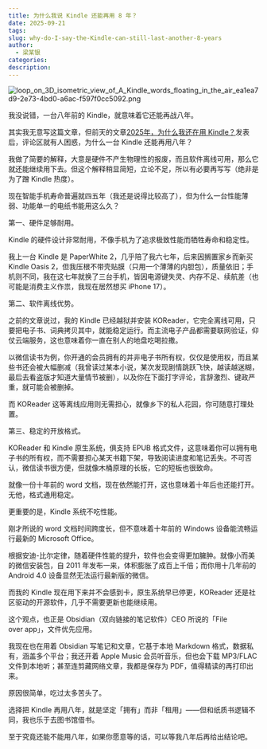 ```yaml
---
title: 为什么我说 Kindle 还能再用 8 年？
date: 2025-09-21
tags:
slug: why-do-I-say-the-Kindle-can-still-last-another-8-years
author:
  - 梁某银
categories:
description:
---
```

![loop_on_3D_isometric_view_of_A_Kindle_words_floating_in_the_air_ea1ea7d9-2e73-4bd0-a6ac-f597f0cc5092.png](https://img.liangmouyin.com/2025/09/7176af6ea21617dfe40359974a1867dc.png)

我没说错，一台八年前的 Kindle，就意味着它还能再战八年。

其实我无意写这篇文章，但前天的文章[2025年，为什么我还在用 Kindle？](https://liangmouyin.com/why-am-I-still-using-a-Kindle-in-2025/)发表后，评论区就有人困惑，为什么一台 Kindle 还能再用八年？

我做了简要的解释，大意是硬件不产生物理性的报废，而且软件离线可用，那么它就还能继续用下去。但这个解释稍显简短，立论不足，所以有必要再写写（绝非是为了蹭 Kindle 热度）。

现在智能手机寿命普遍就四五年（我还是说得比较高了），但为什么一台性能薄弱、功能单一的电纸书能用这么久？

第一、硬件足够耐用。

Kindle 的硬件设计非常耐用，不像手机为了追求极致性能而牺牲寿命和稳定性。

我上一台 Kindle 是 PaperWhite 2，几乎陪了我六七年，后来因搁置家乡而新买 Kindle Oasis 2，但我压根不带壳贴膜（只用一个薄薄的内胆包），质量依旧；手机则不同，我在这七年就换了三台手机，皆因电源键失灵、内存不足、续航差（也可能是消费主义作祟，我现在居然想买 iPhone 17）。

第二、软件离线优势。

之前的文章说过，我的 Kindle 已经越狱并安装 KOReader，它完全离线可用，只要把电子书、词典拷贝其中，就能稳定运行。而主流电子产品都需要联网验证，仰仗云端服务，这也意味着你一直在别人的地盘吃喝拉撒。

以微信读书为例，你开通的会员拥有的并非电子书所有权，仅仅是使用权，而且某些书还会被大幅删减（我曾读过某本小说，某次发现剧情跳跃飞快，越读越迷糊，最后去看盗版才知道大量情节被删），以及你在下面打字评论，言辞激烈、键政严重，就可能会被删掉。

而 KOReader 这等离线应用则无需担心，就像乡下的私人花园，你可随意打理处置。

第三、稳定的开放格式。

KOReader 和 Kindle 原生系统，俱支持 EPUB 格式文件，这意味着你可以拥有电子书的所有权，而不需要担心某天书籍下架，导致阅读进度和笔记丢失。不可否认，微信读书很方便，但就像木桶原理的长板，它的短板也很致命。

就像一份十年前的 word 文档，现在依然能打开，这也意味着十年后也还能打开。无他，格式通用稳定。

更重要的是，Kindle 系统不吃性能。

刚才所说的 word 文档时间跨度长，但不意味着十年前的 Windows 设备能流畅运行最新的 Microsoft Office。

根据安迪-比尔定律，随着硬件性能的提升，软件也会变得更加臃肿。就像小而美的微信安装包，自 2011 年发布一来，体积膨胀了成百上千倍；而你用十几年前的 Android 4.0 设备显然无法运行最新版的微信。

而我的 Kindle 现在用下来并不会感到卡，原生系统早已停更，KOReader 还是社区驱动的开源软件，几乎不需要更新也能继续用。

这个观点，也正是 Obsidian（双向链接的笔记软件）CEO 所说的「File over app」，文件优先应用。

我现在也在用着 Obsidian 写笔记和文章，它基于本地 Markdown 格式，数据私有，涵盖多个平台；我还开着 Apple Music 会员听音乐，但也会下载 MP3/FLAC 文件到本地听；甚至连剪藏网络文章，我都是保存为 PDF，值得精读的再打印出来。

原因很简单，吃过太多苦头了。

选择把 Kindle 再用八年，就是坚定「拥有」而非「租用」——但和纸质书逻辑不同，我也乐于去图书馆借书。

至于究竟还能不能用八年，如果你愿意等的话，可以等我八年后再给出结论吧。
